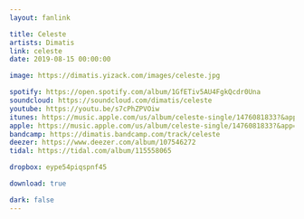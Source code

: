 ```yaml
---
layout: fanlink

title: Celeste
artists: Dimatis
link: celeste
date: 2019-08-15 00:00:00

image: https://dimatis.yizack.com/images/celeste.jpg

spotify: https://open.spotify.com/album/1GfETiv5AU4FgkQcdr0Una
soundcloud: https://soundcloud.com/dimatis/celeste
youtube: https://youtu.be/s7cPhZPVOiw
itunes: https://music.apple.com/us/album/celeste-single/1476081833?&app=itunes&ls=1
apple: https://music.apple.com/us/album/celeste-single/1476081833?&app=music&ls=1
bandcamp: https://dimatis.bandcamp.com/track/celeste
deezer: https://www.deezer.com/album/107546272
tidal: https://tidal.com/album/115558065

dropbox: eype54piqspnf45

download: true

dark: false
---
```

